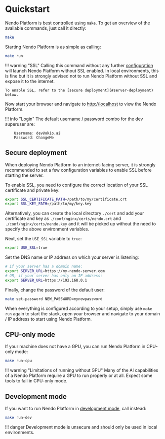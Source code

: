 # Quickstart

Nendo Platform is best controlled using `make`. To get an overview of the available commands, just call it directly:

```bash
make
```

Starting Nendo Platform is as simple as calling:

```bash
make run
```

!!! warning "SSL"
    Calling this command without any further [configuration](config.md) will launch Nendo Platform without SSL enabled. In local environments, this is fine but it is strongly advised not to run Nendo Platform without SSL and expose it to the internet.

    To enable SSL, refer to the [secure deployment](#server-deployment) below.

Now start your browser and navigate to <a href="http://localhost" target="_blank">http://localhost</a> to view the Nendo Platform.

!!! info "Login"
    The default username / password combo for the dev superuser are:
    
        Username: dev@okio.ai
        Password: ChangeMe
    
## Secure deployment

When deploying Nendo Platform to an internet-facing server, it is strongly recommended to set a few configuration variables to enable SSL before starting the server. 

To enable SSL, you need to configure the correct location of your SSL certificate and private key:

```bash
export SSL_CERTIFICATE_PATH=/path/to/my/certificate.crt
export SSL_KEY_PATH=/path/to/my/key.key
```

Alternatively, you can create the local directory `./cert` and add your certificate and key as `./conf/nginx/certs/nendo.crt` and `./conf/nginx/certs/nendo.key` and it will be picked up without the need to specify the above environment variables.

Next, set the `USE_SSL` variable to `true`:

```bash
export USE_SSL=true
```

Set the DNS name or IP address on which your server is listening:

```bash
# if your server has a domain name:
export SERVER_URL=https://my-nendo-server.com
# OR, if your server has only an IP address:
export SERVER_URL=https://192.168.0.1
```

Finally, change the password of the default user:

```bash
make set-password NEW_PASSWORD=mynewpassword
```

When everything is configured according to your setup, simply use `make run` again to start the stack, open your browser and navigate to your domain / IP address to start using Nendo Platform.

## CPU-only mode

If your machine does not have a GPU, you can run Nendo Platform in CPU-only mode:

```bash
make run-cpu
```

!!! warning "Limitations of running without GPU"
    Many of the AI capabilities of a Nendo Platform require a GPU to run properly or at all. Expect some tools to fail in CPU-only mode.

## Development mode

If you want to run Nendo Platform in [development mode](development.md), call instead:

```bash
make run-dev
```

!!! danger
    Development mode is unsecure and should only be used in local environments.

